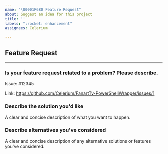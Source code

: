 ```yaml
---
name: "\U0001F680 Feature Request"
about: Suggest an idea for this project
title: ''
labels: ":rocket: enhancement"
assignees: Celerium

---
```


## Feature Request

---

### **Is your feature request related to a problem? Please describe.**

Issue: #12345

Link: https://github.com/Celerium/FanartTv-PowerShellWrapper/issues/1

### **Describe the solution you'd like**

A clear and concise description of what you want to happen.

### **Describe alternatives you've considered**

A clear and concise description of any alternative solutions or features you've considered.
